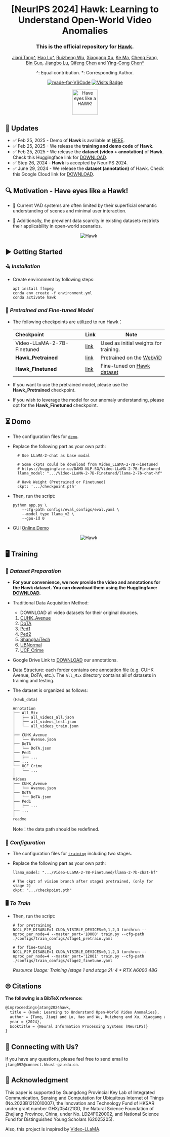 <div align="center">

# [NeurIPS 2024] Hawk: Learning to Understand Open-World Video Anomalies

<div align="center">

### This is the official repository for [Hawk](https://openreview.net/pdf?id=vBKoEZ1PG3).

[Jiaqi Tang^](https://jqt.me/), [Hao Lu^](https://scholar.google.com/citations?user=OOagpAcAAAAJ&hl=en), [Ruizheng Wu](https://scholar.google.com/citations?user=OOagpAcAAAAJ&hl=en), [Xiaogang Xu](https://xuxiaogang.com/), [Ke Ma](https://scholar.google.com.hk/citations?user=yXGNGS8AAAAJ&hl=en), [Cheng Fang](), 
\
[Bin Guo](http://www.guob.org/), [Jiangbo Lu](https://sites.google.com/site/jiangbolu), [Qifeng Chen](https://cqf.io/) and [Ying-Cong Chen*](https://www.yingcong.me/)

^: Equal contribution.
*: Corresponding Author.

[![made-for-VSCode](https://img.shields.io/badge/Made%20for-VSCode-1f425f.svg)](https://code.visualstudio.com/) [![Visits Badge](https://badges.strrl.dev/visits/jqtangust/hawk)](https://badges.strrl.dev)



<img src="figs/icon.png" alt="Have eyes like a HAWK!" width="80">
</div>
</div>


## 📢 **Updates**

- ✅ Feb 25, 2025 - Demo of **Hawk** is avaliable at [HERE](https://huggingface.co/spaces/Jiaqi-hkust/hawk).
- ✅ Feb 25, 2025 - We release the **training and demo code** of **Hawk**.
- ✅ Feb 25, 2025 - We release the **dataset (video + annotation)** of **Hawk**. Check this Huggingface link for [DOWNLOAD](https://huggingface.co/datasets/Jiaqi-hkust/hawk).
- ✅ Step 26, 2024 - **Hawk** is accepted by NeurIPS 2024.
- ✅ June 29, 2024 - We release the **dataset (annotation)** of Hawk. Check this Google Cloud link for [DOWNLOAD](https://drive.google.com/file/d/1WCnizldWZvtS4Yg5SX7ay5C3kUQfz-Eg/view?usp=sharing).


## 🔍 **Motivation** - Have eyes like a Hawk!
- 🚩 Current VAD systems are often limited by their superficial semantic understanding of scenes and minimal user interaction. 
- 🚩 Additionally, the prevalent data scarcity in existing datasets restricts their applicability in open-world scenarios.

  <div align="center">
    <img src="figs/motivation1.png" alt="Hawk">
  </div>


## ▶️ **Getting Started**

### 🪒 *Installation*
- Create environment by following steps:
  ```
  apt install ffmpeg
  conda env create -f environment.yml
  conda activate hawk
  ```

### 🏰 *Pretrained and Fine-tuned Model*


- The following checkpoints are utilized to run Hawk：

  | Checkpoint       | Link | Note |
  |:------------------|-------------|-------------|
  | Video-LLaMA-2-7B-Finetuned | [link](https://huggingface.co/DAMO-NLP-SG/Video-LLaMA-2-7B-Finetuned/tree/main) | Used as initial weights for training.|
  | **Hawk_Pretrained** | [link](https://huggingface.co/Jiaqi-hkust/hawk) | Pretrained on the [WebViD](https://github.com/m-bain/webvid)|
  | **Hawk_Finetuned** | [link](https://huggingface.co/Jiaqi-hkust/hawk) | Fine-tuned on [Hawk dataset](https://huggingface.co/datasets/Jiaqi-hkust/hawk)|

- If you want to use the pretrained model, please use the **Hawk_Pretrained** checkpoint. 
- If you wish to leverage the model for our anomaly understanding, please opt for the **Hawk_Finetuned** checkpoint.


## ⏳ **Domo**

- The configuration files for [`demo`](/configs/eval_configs/eval.yaml).

- Replace the following part as your own path:
  ```
    # Use LLaMA-2-chat as base modal

    # Some ckpts could be download from Video_LLaMA-2-7B-Finetuned
    # https://huggingface.co/DAMO-NLP-SG/Video-LLaMA-2-7B-Finetuned
    llama_model: ".../Video-LLaMA-2-7B-Finetuned/llama-2-7b-chat-hf"

    # Hawk Weight (Pretrained or Finetuned)
    ckpt: '.../checkpoint.pth' 
  ```

- Then, run the script:
  ```
  python app.py \
      --cfg-path configs/eval_configs/eval.yaml \
      --model_type llama_v2 \
      --gpu-id 0
  ```

- GUI [Online Demo](https://huggingface.co/spaces/Jiaqi-hkust/hawk)
  <div align="center">
    <img src="figs/demo.png" alt="Hawk">
  </div>

## 🖥️ **Training**

### 💾 *Dataset Preparation*

-  **For your convenience, we now provide the video and annotations for the Hawk dataset. You can download them using the Hugglingface: [DOWNLOAD](https://huggingface.co/datasets/Jiaqi-hkust/hawk).**

- Traditional Data Acquisition Method:

  - DOWNLOAD all video datasets for their original dources.
  1. [CUHK_Avenue](https://www.cse.cuhk.edu.hk/leojia/projects/detectabnormal/dataset.html)
  2. [DoTA](https://github.com/MoonBlvd/Detection-of-Traffic-Anomaly)
  3. [Ped1](http://www.svcl.ucsd.edu/projects/anomaly/dataset.htm)
  4. [Ped2](http://www.svcl.ucsd.edu/projects/anomaly/dataset.htm)
  5. [ShanghaiTech](https://svip-lab.github.io/dataset/campus_dataset.html)
  6. [UBNormal](https://github.com/lilygeorgescu/UBnormal/)
  7. [UCF_Crime](https://www.crcv.ucf.edu/projects/real-world/)

- Google Drive Link to [DOWNLOAD](https://drive.google.com/file/d/1WCnizldWZvtS4Yg5SX7ay5C3kUQfz-Eg/view?usp=sharing) our annotations.

- Data Structure: each forder contains one annotation file (e.g. CUHK Avenue, DoTA, etc.). The `All_Mix` directory contains all of datasets in training and testing.

- The dataset is organized as follows:

    ```
    (Hawk_data)

    Annotation
    ├── All_Mix
    │   ├── all_videos_all.json
    │   ├── all_videos_test.json
    │   └── all_videos_train.json
    │    
    ├── CUHK_Avenue
    │   └── Avenue.json
    ├── DoTA
    │   └── DoTA.json
    ├── Ped1
    │   ├── ...
    ├── ...
    └── UCF_Crime
    │   └── ...
    │    
    Videos
    ├── CUHK_Avenue
    │   └── Avenue.json
    ├── DoTA
    │   └── DoTA.json
    ├── Ped1
    │   ├── ...
    ├── ...
    │    
    readme

    ```
    Note：the data path should be redefined.


### 🔨 *Configuration*

- The configuration files for [`training`](/configs/train_configs) including two stages.

- Replace the following part as your own path:

  ```
  llama_model: ".../Video-LLaMA-2-7B-Finetuned/llama-2-7b-chat-hf"

  # The ckpt of vision branch after stage1 pretrained, (only for stage 2)
  ckpt: ".../checkpoint.pth" 
  ```

### 🖥️ *To Train*

- Then, run the script:
  ```
  # for pretraining
  NCCL_P2P_DISABLE=1 CUDA_VISIBLE_DEVICES=0,1,2,3 torchrun --nproc_per_node=4 --master_port='10000' train.py --cfg-path  ./configs/train_configs/stage1_pretrain.yaml

  # for fine-tuning
  NCCL_P2P_DISABLE=1 CUDA_VISIBLE_DEVICES=0,1,2,3 torchrun --nproc_per_node=4 --master_port='12001' train.py --cfg-path  ./configs/train_configs/stage2_finetune.yaml
  ```

  *Resource Usage: Training (stage 1 and stage 2): 4 * RTX A6000 48G*

## 🌐 **Citations**

**The following is a BibTeX reference:**

``` latex
@inproceedings{atang2024hawk,
  title = {Hawk: Learning to Understand Open-World Video Anomalies},
  author = {Tang, Jiaqi and Lu, Hao and Wu, Ruizheng and Xu, Xiaogang and Ma, Ke and Fang, Cheng and Guo, Bin and Lu, Jiangbo and Chen, Qifeng and Chen, Ying-Cong},
  year = {2024},
  booktitle = {Neural Information Processing Systems (NeurIPS)}
}
```

## 📧 **Connecting with Us?**

If you have any questions, please feel free to send email to `jtang092@connect.hkust-gz.edu.cn`.


## 📜 **Acknowledgment**
This paper is supported by Guangdong Provincial Key Lab of Integrated Communication, Sensing and Computation for Ubiquitous Internet of Things (No.2023B1212010007), the Innovation and Technology Fund of HKSAR under grant number GHX/054/21GD, the Natural Science Foundation of Zhejiang Province, China, under No. LD24F020002, and National Science Fund for Distinguished Young Scholars (62025205).

Also, this project is inspired by [Video-LLaMA](https://github.com/DAMO-NLP-SG/Video-LLaMA).
